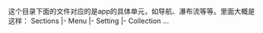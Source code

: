 这个目录下面的文件对应的是app的具体单元，如导航、瀑布流等等。里面大概是这样：
Sections
    |- Menu
    |- Setting
    |- Collection
    ...